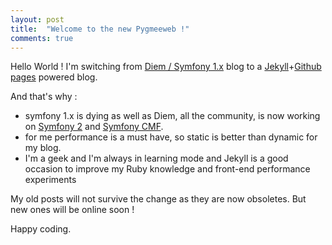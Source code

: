 ```yaml
---
layout: post
title:  "Welcome to the new Pygmeeweb !"
comments: true
---
```


Hello World !
I'm switching from [Diem / Symfony 1.x][diem] blog to a [Jekyll][jekyll]+[Github pages][ghpages] powered blog.

And that's why :

-   symfony 1.x is dying as well as Diem, all the community, is now working on [Symfony 2][symfony] and [Symfony CMF][symfonyCMF].
-   for me performance is a must have, so static is better than dynamic for my blog.
-   I'm a geek and I'm always in learning mode and Jekyll is a good occasion to improve my Ruby knowledge and front-end performance experiments

My old posts will not survive the change as they are now obsoletes.
But new ones will be online soon !

Happy coding.


[jekyll]:    http://jekyllrb.com
[diem]: http://diem-project.org/
[ghpages]: http://pages.github.com/
[symfony]: http://symfony.com/
[symfonyCMF]: http://cmf.symfony.com/